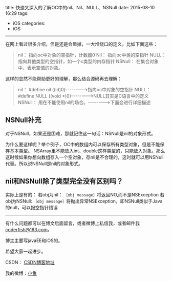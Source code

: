 title: 快速又深入的了解OC中的nil、Nil、NULL、NSNull
date: 2015-08-10 16:29
tags:
  - iOS
categories:
  - iOS
---

在网上看过很多介绍，但是还是会晕掉，一大堆绕口的定义，比如下面这些：
>nil：		指向oc中对象的空指针，计数器0
>Nil：		指向oc中类的空指针
>NULL：		指向其他类型的空指针，如一个c类型的内存指针
>NSNull：	在集合对象中，表示空值的对象。

这样的显然不能帮助更好的理解，那么结合源码再去理解：
> nil：		#define nil ((id)0)-------->指向oc中对象的空指针
>NULL：#define NULL ((void *)0)-------->NULL其实是C语言中的定义
>NSNull：	用在不能使用nil的场合。-------->下面会进行详细描述

## **NSNull补充**
对于NSNull，如果还是困难，那就记住这一句话：NSNull是nil的对象形式。

为什么要这样呢？举个例子，OC中的数组内可以保存所有类型对象，但是不能保存基本类型。
NSArray里不能放入int、double这样类型的，只能放入对象。那么这时候如果你想向数组存入一个空对象，存nil是不合理的，这时就可以用NSNull代替。所以说NSNull是nil的对象形式。

## **nil和NSNull除了类型完全没有区别吗**？
实际上是有的：
若obj为nil：
`［obj message］`将返回NO,而不是NSException
若obj为NSNull:
`［obj message］`将抛出异常NSException，即NSNull类似于Java的null，可以报空指针错误



----

有什么问题都可以在博文后面留言，或者微博上私信我，或者邮件我<coderfish@163.com>。

博主主要写javaEE和iOS的。

希望大家一起进步。

CSDN： [CSDN博客地址](http://blog.csdn.net/u010127917)

我的微博：[小鱼](http://weibo.com/coderfish/)

